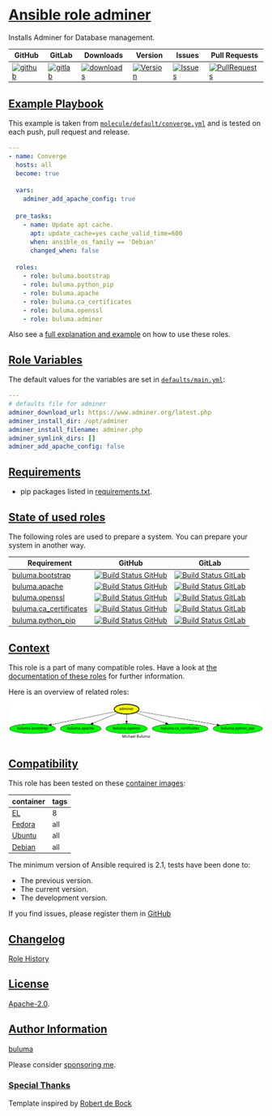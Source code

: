 # [Ansible role adminer](#adminer)

Installs Adminer for Database management.

|GitHub|GitLab|Downloads|Version|Issues|Pull Requests|
|------|------|-------|-------|------|-------------|
|[![github](https://github.com/buluma/ansible-role-adminer/workflows/Ansible%20Molecule/badge.svg)](https://github.com/buluma/ansible-role-adminer/actions)|[![gitlab](https://gitlab.com/shadowwalker/ansible-role-adminer/badges/master/pipeline.svg)](https://gitlab.com/shadowwalker/ansible-role-adminer)|[![downloads](https://img.shields.io/ansible/role/d/4632)](https://galaxy.ansible.com/buluma/adminer)|[![Version](https://img.shields.io/github/release/buluma/ansible-role-adminer.svg)](https://github.com/buluma/ansible-role-adminer/releases/)|[![Issues](https://img.shields.io/github/issues/buluma/ansible-role-adminer.svg)](https://github.com/buluma/ansible-role-adminer/issues/)|[![PullRequests](https://img.shields.io/github/issues-pr-closed-raw/buluma/ansible-role-adminer.svg)](https://github.com/buluma/ansible-role-adminer/pulls/)|

## [Example Playbook](#example-playbook)

This example is taken from [`molecule/default/converge.yml`](https://github.com/buluma/ansible-role-adminer/blob/master/molecule/default/converge.yml) and is tested on each push, pull request and release.

```yaml
---
- name: Converge
  hosts: all
  become: true

  vars:
    adminer_add_apache_config: true

  pre_tasks:
    - name: Update apt cache.
      apt: update_cache=yes cache_valid_time=600
      when: ansible_os_family == 'Debian'
      changed_when: false

  roles:
    - role: buluma.bootstrap
    - role: buluma.python_pip
    - role: buluma.apache
    - role: buluma.ca_certificates
    - role: buluma.openssl
    - role: buluma.adminer
```

Also see a [full explanation and example](https://buluma.github.io/how-to-use-these-roles.html) on how to use these roles.

## [Role Variables](#role-variables)

The default values for the variables are set in [`defaults/main.yml`](https://github.com/buluma/ansible-role-adminer/blob/master/defaults/main.yml):

```yaml
---
# defaults file for adminer
adminer_download_url: https://www.adminer.org/latest.php
adminer_install_dir: /opt/adminer
adminer_install_filename: adminer.php
adminer_symlink_dirs: []
adminer_add_apache_config: false
```

## [Requirements](#requirements)

- pip packages listed in [requirements.txt](https://github.com/buluma/ansible-role-adminer/blob/master/requirements.txt).

## [State of used roles](#state-of-used-roles)

The following roles are used to prepare a system. You can prepare your system in another way.

| Requirement | GitHub | GitLab |
|-------------|--------|--------|
|[buluma.bootstrap](https://galaxy.ansible.com/buluma/bootstrap)|[![Build Status GitHub](https://github.com/buluma/ansible-role-bootstrap/workflows/Ansible%20Molecule/badge.svg)](https://github.com/buluma/ansible-role-bootstrap/actions)|[![Build Status GitLab](https://gitlab.com/shadowwalker/ansible-role-bootstrap/badges/master/pipeline.svg)](https://gitlab.com/shadowwalker/ansible-role-bootstrap)|
|[buluma.apache](https://galaxy.ansible.com/buluma/apache)|[![Build Status GitHub](https://github.com/buluma/ansible-role-apache/workflows/Ansible%20Molecule/badge.svg)](https://github.com/buluma/ansible-role-apache/actions)|[![Build Status GitLab](https://gitlab.com/shadowwalker/ansible-role-apache/badges/master/pipeline.svg)](https://gitlab.com/shadowwalker/ansible-role-apache)|
|[buluma.openssl](https://galaxy.ansible.com/buluma/openssl)|[![Build Status GitHub](https://github.com/buluma/ansible-role-openssl/workflows/Ansible%20Molecule/badge.svg)](https://github.com/buluma/ansible-role-openssl/actions)|[![Build Status GitLab](https://gitlab.com/shadowwalker/ansible-role-openssl/badges/master/pipeline.svg)](https://gitlab.com/shadowwalker/ansible-role-openssl)|
|[buluma.ca_certificates](https://galaxy.ansible.com/buluma/ca_certificates)|[![Build Status GitHub](https://github.com/buluma/ansible-role-ca_certificates/workflows/Ansible%20Molecule/badge.svg)](https://github.com/buluma/ansible-role-ca_certificates/actions)|[![Build Status GitLab](https://gitlab.com/shadowwalker/ansible-role-ca_certificates/badges/master/pipeline.svg)](https://gitlab.com/shadowwalker/ansible-role-ca_certificates)|
|[buluma.python_pip](https://galaxy.ansible.com/buluma/python_pip)|[![Build Status GitHub](https://github.com/buluma/ansible-role-python_pip/workflows/Ansible%20Molecule/badge.svg)](https://github.com/buluma/ansible-role-python_pip/actions)|[![Build Status GitLab](https://gitlab.com/shadowwalker/ansible-role-python_pip/badges/master/pipeline.svg)](https://gitlab.com/shadowwalker/ansible-role-python_pip)|

## [Context](#context)

This role is a part of many compatible roles. Have a look at [the documentation of these roles](https://buluma.github.io/) for further information.

Here is an overview of related roles:

![dependencies](https://raw.githubusercontent.com/buluma/ansible-role-adminer/png/requirements.png "Dependencies")

## [Compatibility](#compatibility)

This role has been tested on these [container images](https://hub.docker.com/u/buluma):

|container|tags|
|---------|----|
|[EL](https://hub.docker.com/repository/docker/buluma/enterpriselinux/general)|8|
|[Fedora](https://hub.docker.com/repository/docker/buluma/fedora/general)|all|
|[Ubuntu](https://hub.docker.com/repository/docker/buluma/ubuntu/general)|all|
|[Debian](https://hub.docker.com/repository/docker/buluma/debian/general)|all|

The minimum version of Ansible required is 2.1, tests have been done to:

- The previous version.
- The current version.
- The development version.

If you find issues, please register them in [GitHub](https://github.com/buluma/ansible-role-adminer/issues)

## [Changelog](#changelog)

[Role History](https://github.com/buluma/ansible-role-adminer/blob/master/CHANGELOG.md)

## [License](#license)

[Apache-2.0](https://github.com/buluma/ansible-role-adminer/blob/master/LICENSE).

## [Author Information](#author-information)

[buluma](https://buluma.github.io/)

Please consider [sponsoring me](https://github.com/sponsors/buluma).

### [Special Thanks](#special-thanks)

Template inspired by [Robert de Bock](https://github.com/robertdebock)

